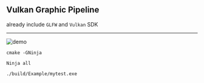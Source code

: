 ## Vulkan Graphic Pipeline
already include  `GLFW` and `Vulkan` SDK

---

![demo](assets/demo.gif "demo")

`cmake -GNinja `

`Ninja all`

`./build/Example/mytest.exe`
